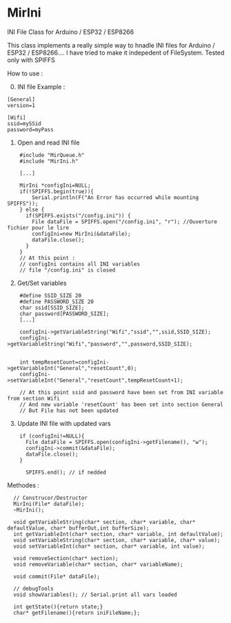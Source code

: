 # MirIni
INI File Class for Arduino / ESP32 / ESP8266


This class implements a really simple way to hnadle INI files for Arduino / ESP32 / ESP8266....
I have tried to make it indepedent of FileSystem. Tested only with SPIFFS


How to use :

0) INI file Example :
```
[General]
version=1

[Wifi]
ssid=mySSid
password=myPass
```


1) Open and read INI file

```
    #include "MirQueue.h"
    #include "MirIni.h"

    [...]

    MirIni *configIni=NULL;
    if(!SPIFFS.begin(true)){
        Serial.println(F("An Error has occurred while mounting SPIFFS"));
    } else {
      if(SPIFFS.exists("/config.ini")) {
        File dataFile = SPIFFS.open("/config.ini", "r"); //Ouverture fichier pour le lire
        configIni=new MirIni(&dataFile);
        dataFile.close();
      }
    }
    // At this point :
    // configIni contains all INI variables
    // file "/config.ini" is closed
```

2) Get/Set variables

```
    #define SSID_SIZE 20
    #define PASSWORD_SIZE 20
    char ssid[SSID_SIZE];
    char password[PASSWORD_SIZE];
    [...]

    configIni->getVariableString("Wifi","ssid","",ssid,SSID_SIZE);
    configIni->getVariableString("Wifi","password","",password,SSID_SIZE);


    int tempResetCount=configIni->getVariableInt("General","resetCount",0);
    configIni->setVariableInt("General","resetCount",tempResetCount+1);

    // At this point ssid and password have been set from INI variable from section Wifi
    // And new variable 'resetCount' has been set into section General
    // But File has not been updated

```

3) Update INI file with updated vars
```
    if (configIni!=NULL){
      File dataFile = SPIFFS.open(configIni->getFilename(), "w");
      configIni->commit(&dataFile);
      dataFile.close();
    }

      SPIFFS.end(); // if nedded
```


Methodes :

```
  // Construcor/Destructor
  MirIni(File* dataFile);
  ~MirIni();

  void getVariableString(char* section, char* variable, char* defaultValue, char* bufferOut,int bufferSize);
  int getVariableInt(char* section, char* variable, int defaultValue);
  void setVariableString(char* section, char* variable, char* value);
  void setVariableInt(char* section, char* variable, int value);

  void removeSection(char* section);
  void removeVariable(char* section, char* variableName);

  void commit(File* dataFile);

  // debugTools
  void showVariables(); // Serial.print all vars loaded

  int getState(){return state;}
  char* getFilename(){return iniFileName;};

```

